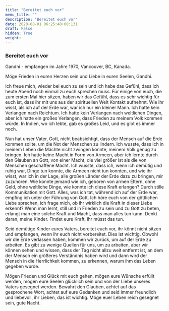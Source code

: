 ```yaml
---
title: "Bereitet euch vor"
menu_title: ""
description: "Bereitet euch vor"
date: 2020-08-01 06:25:48+00:131
draft: False
hidden: True
weight:
---
```

### Bereitet euch vor

Gandhi - empfangen im Jahre 1970, Vancouver, BC, Kanada.

Möge Frieden in euren Herzen sein und Liebe in euren Seelen, Gandhi.

Ich freue mich, wieder bei euch zu sein und ich habe das Gefühl, dass ich heute Abend noch einmal zu euch sprechen muss. Für einige von euch, die zum ersten Mal hier sitzen, haben wir das Gefühl, dass es sehr wichtig für euch ist, dass ihr mit uns aus der spirituellen Welt Kontakt aufnehmt. Wie ihr wisst, als ich auf der Erde war, war ich nur ein kleiner Mann. Ich hatte kein Verlangen nach Reichtum. Ich hatte kein Verlangen nach weltlichen Dingen, aber ich hatte ein großes Verlangen, dass Frieden zu meinem Volk kommen würde. In Indien, wo ich lebte, gab es großes Leid, und es gibt es immer noch.

Nun hat unser Vater, Gott, nicht beabsichtigt, dass der Mensch auf die Erde kommen sollte, um die Not der Menschen zu lindern. Ich wusste, dass ich in meinem Leben die Mächte nicht zwingen konnte, meinem Volk genug zu bringen. Ich hatte keine Macht in Form von Armeen, aber ich lernte durch den Glauben an Gott, von einer Macht, die viel größer ist als die von Menschen geschaffene Macht. Ich wusste, dass ich, wenn ich demütig und ruhig war, Dinge tun konnte, die Armeen nicht tun konnten, und wie ihr wisst, war ich in der Lage, alle großen Länder der Erde dazu zu bringen, mir zuzuhören. Wie konnte jemand wie ich, geboren von armen Eltern, ohne Geld, ohne weltliche Dinge, wie konnte ich diese Kraft erlangen? Durch stille Kommunikation mit Gott. Alles, was ich tat, während ich auf der Erde war, empfing ich unter der Führung von Gott. Ich höre euch von der göttlichen Liebe sprechen, ich frage mich, ob ihr wirklich die Kraft in dieser Liebe erkennt? Wenn man lernt, still und in Frieden zu sein und zu Gott zu beten, erlangt man eine solche Kraft und Macht, dass man alles tun kann. Denkt daran, meine Kinder. Findet eure Kraft, ihr müsst das tun.

Seid demütige Kinder eures Vaters, bereitet euch vor, ihr könnt nicht sitzen und empfangen, wenn ihr euch nicht vorbereitet. Dies ist wichtig. Obwohl wir die Erde verlassen haben, kommen wir zurück, um auf der Erde zu arbeiten. Es gibt zu wenige Quellen für uns, um zu arbeiten, aber wir können sehen und wissen, dass der Tag nicht allzu weit entfernt ist, an dem der Mensch ein größeres Verständnis haben wird und dann wird der Mensch in die Herrlichkeit kommen, zu erkennen, warum ihm das Leben gegeben wurde.

Mögen Frieden und Glück mit euch gehen, mögen eure Wünsche erfüllt werden, mögen eure Seelen glücklich sein und von der Liebe unseres Vaters gesegnet werden. Bewahrt den Glauben, achtet auf das gesprochene Wort, achtet auf eure Gedanken und seid immer freundlich und liebevoll, ihr Lieben, das ist wichtig. Möge euer Leben reich gesegnet sein, gute Nacht.

